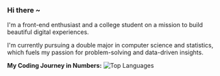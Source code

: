 
### Hi there ~

I'm a front-end enthusiast and a college student on a mission to build beautiful digital experiences. 

I'm currently pursuing a double major in computer science and statistics, which fuels my passion for problem-solving and data-driven insights. 

**My Coding Journey in Numbers:**
![Top Languages](https://github-readme-stats.vercel.app/api/top-langs/?username=KevinYu3214&layout=compact&hide=css,html)
